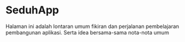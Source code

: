 # SeduhApp

Halaman ini adalah lontaran umum fikiran dan perjalanan pembelajaran pembangunan aplikasi. Serta idea bersama-sama nota-nota umum

